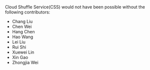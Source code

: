 Cloud Shuffle Service(CSS) would not have been possible without the following contributors:
- Chang Liu
- Chen Wei
- Hang Chen
- Hao Wang
- Lei Liu
- Rui Shi
- Xuewei Lin
- Xin Gao
- Zhongjia Wei
